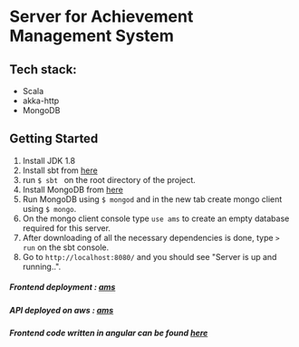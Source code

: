 # Server for Achievement Management System

## Tech stack:
 * Scala
 * akka-http
 * MongoDB

## Getting Started
1. Install JDK 1.8
2. Install sbt from [here](https://www.scala-sbt.org/)
3. run ```$ sbt ``` on the root directory of the project.
4. Install MongoDB from [here](https://docs.mongodb.com/manual/installation/)
5. Run MongoDB using ```$ mongod``` and in the new tab create mongo client using ```$ mongo```.
6. On the mongo client console type ```use ams``` to create an empty database required for this server.
7. After downloading of all the necessary dependencies is done, type ```> run``` on the sbt console.
8. Go to ```http://localhost:8080/``` and you should see "Server is up and running..".


##### Frontend deployment : [ams](https://bitspleasemsi.github.io)
##### API deployed on aws : [ams](http://amsmsi.com)
##### Frontend code written in angular can be found [here](https://github.com/BitsPleaseMSI/achievement-ms-frontend)



